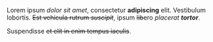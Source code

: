 Lorem ipsum *dolor sit amet*,    consectetur **adipiscing** elit.
Vestibulum lobortis. ~~Est vehicula rutrum *suscipit*~~, ipsum ~~lib~~ero *placerat **tortor***.
     
Suspendisse ~~et elit in enim tempus iaculis~~.
